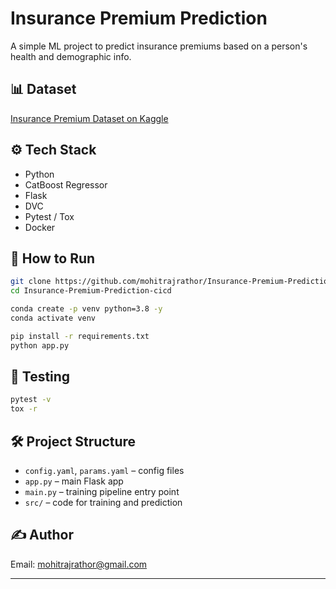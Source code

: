 # Insurance Premium Prediction

A simple ML project to predict insurance premiums based on a person's health and demographic info.

## 📊 Dataset

[Insurance Premium Dataset on Kaggle](https://www.kaggle.com/noordeen/insurance-premium-prediction)

## ⚙️ Tech Stack

- Python
- CatBoost Regressor
- Flask
- DVC
- Pytest / Tox
- Docker

## 🚀 How to Run

```bash
git clone https://github.com/mohitrajrathor/Insurance-Premium-Prediction-cicd.git
cd Insurance-Premium-Prediction-cicd

conda create -p venv python=3.8 -y
conda activate venv

pip install -r requirements.txt
python app.py
```

## 🧪 Testing

```bash
pytest -v
tox -r
```

## 🛠 Project Structure

* `config.yaml`, `params.yaml` – config files
* `app.py` – main Flask app
* `main.py` – training pipeline entry point
* `src/` – code for training and prediction

## ✍️ Author

Email: [mohitrajrathor@gmail.com](mailto:mohitrajrathor@gmail.com)

---
